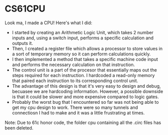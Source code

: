 # CS61CPU

Look ma, I made a CPU! Here's what I did:

- I started by creating an Arithmetic Logic Unit, which takes 2 number inputs and, using a switch input, performs a specific calculation and outputs it. 
- Then, I created a register file which allows a processor to store values in a sort of temporary memory so it can perform calculations quickly.
- I then implemented a method that takes a specific machine code input and performs the necessary calculation on that instruction.
- The control unit is a part of the procesor that essentially maps out the steps required for each instruction. I hardcoded a read-only memory that paired each instruction to its corresponding control unit.
- The advantage of this design is that it's very easy to design and debug, becuasee we are hardcoding information. However, a possible downside is that it could be slower and more expensive compared to logic gates.
- Probably the worst bug that I encountered so far was not being able to get my cpu design to work. There were so many tunnels and connectiosn I had to make and it was a little frustrating at times. 

Note:
Due to 61c honor code, the folder cpu containing all the .circ files has been deleted.
